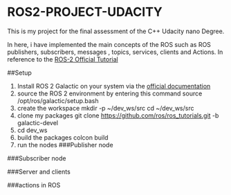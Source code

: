 # ROS2-PROJECT-UDACITY

This is my project for the final assessment of the C++ Udacity nano Degree. 

In here, i have implemented the main concepts of the ROS such as ROS publishers, subscribers, messages , topics, services, clients and Actions. In reference to the [ROS-2 Official Tutorial](https://docs.ros.org/en/galactic/Tutorials.html)


##Setup

1. Install ROS 2 Galactic on your system via the [official documentation](https://docs.ros.org/en/galactic/Installation.html)
2. source the ROS 2 environment by entering this command   source /opt/ros/galactic/setup.bash
3. create the workspace 
   mkdir -p ~/dev_ws/src
   cd ~/dev_ws/src
4. clone my packages 
    git clone https://github.com/ros/ros_tutorials.git -b galactic-devel
5. cd dev_ws
6. build the packages 
    colcon build
7. run the nodes
###Publisher node

###Subscriber node

###Server and clients

###actions in ROS


